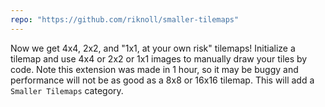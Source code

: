 ```yaml
---
repo: "https://github.com/riknoll/smaller-tilemaps"
---
```


Now we get 4x4, 2x2, and "1x1, at your own risk" tilemaps! Initialize a tilemap and use 4x4 or 2x2 or 1x1 images to manually draw your tiles by code. Note this extension was made in 1 hour, so it may be buggy and performance will not be as good as a 8x8 or 16x16 tilemap. This will add a `Smaller Tilemaps` category.
